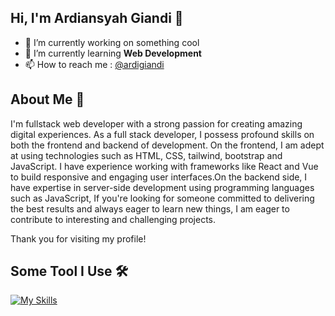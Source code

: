 ## Hi, I'm Ardiansyah Giandi 👋

- 🔭 I’m currently working on something cool 
- 🌱 I’m currently learning **Web Development**
- 📫 How to reach me : [@ardigiandi](https://www.instagram.com/ardigiandi?igsh=MWxjcDE0MnVpNWM0aQ==)

## About Me 👨

I'm fullstack web developer with a strong passion for creating amazing digital experiences. As a full stack developer, I possess profound skills on both the frontend and backend of development. On the frontend, I am adept at using technologies such as HTML, CSS, tailwind, bootstrap and JavaScript. I have experience working with frameworks like React and Vue to build responsive and engaging user interfaces.On the backend side, I have expertise in server-side development using programming languages such as JavaScript, If you're looking for someone committed to delivering the best results and always eager to learn new things, I am eager to contribute to interesting and challenging projects.

Thank you for visiting my profile!

## Some Tool I Use 🛠️

[![My Skills](https://skillicons.dev/icons?i=js,html,css,bootstrap,tailwind,react,nodejs)](https://skillicons.dev)
